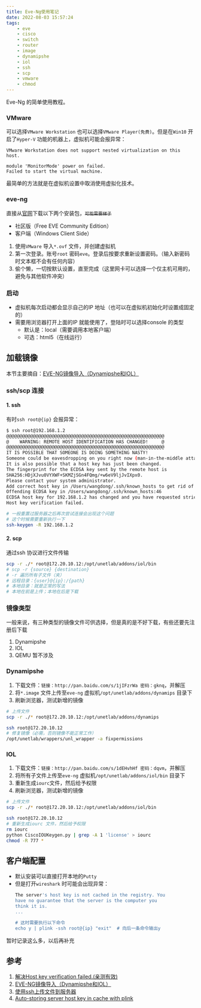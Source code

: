 ```yaml
---
title: Eve-Ng使用笔记
date: 2022-08-03 15:57:24
tags:
    - eve  
    - cisco  
    - switch  
    - router  
    - image  
    - dynamipshe  
    - iol  
    - ssh  
    - scp  
    - vmware  
    - chmod  
---
```


Eve-Ng 的简单使用教程。  

<!-- more -->

### VMware  
可以选择`VMware Workstation` 也可以选择`VMware Player(免费)`。但是在`Win10` 开启了`Hyper-V` 功能的机器上，虚拟机可能会报异常：  
```
VMware Workstation does not support nested virtualization on this host.  

module 'MonitorMode' power on failed.  
Failed to start the virtual machine.
```
最简单的方法就是在虚拟机设置中取消使用虚拟化技术。  

### eve-ng  
直接从[官网](https://www.eve-ng.net/index.php/download/)下载以下两个安装包，~~`可能需要梯子`~~  
- 社区版（Free EVE Community Edition）  
- 客户端（Windows Client Side）  

1. 使用`VMware` 导入`*.ovf` 文件，并创建虚拟机  
2. 第一次登录。账号`root` 密码`eve`。登录后按要求重新设置密码。（输入新密码时文本框不会有任何内容）  
3. 偷个懒，一切按默认设置，直至完成（这里网卡可以选择一个仅主机可用的，避免与其他软件冲突）  
   
### 启动
- 虚拟机每次启动都会显示自己的IP 地址（也可以在虚拟机初始化时设置成固定的）  
- 需要用浏览器打开上面的IP 就能使用了，登陆时可以选择console 的类型  
  -  默认是：local（需要调用本地客户端）  
  -  可选：html5（在线运行）


## 加载镜像  
本节主要摘自：[EVE-NG镜像导入（Dynamipshe和IOL）](https://blog.csdn.net/m0_37871296/article/details/90906480)  

### ssh/scp 连接  
#### 1. ssh  
有时`ssh root@{ip}` 会报异常：  
```bash
$ ssh root@192.168.1.2
@@@@@@@@@@@@@@@@@@@@@@@@@@@@@@@@@@@@@@@@@@@@@@@@@@@@@@@@@@@
@    WARNING: REMOTE HOST IDENTIFICATION HAS CHANGED!     @
@@@@@@@@@@@@@@@@@@@@@@@@@@@@@@@@@@@@@@@@@@@@@@@@@@@@@@@@@@@
IT IS POSSIBLE THAT SOMEONE IS DOING SOMETHING NASTY!
Someone could be eavesdropping on you right now (man-in-the-middle attack)!
It is also possible that a host key has just been changed.
The fingerprint for the ECDSA key sent by the remote host is
SHA256:HDjXJvu0VYXWF+SKMZjSGn4FQmg/+w6eV9ljJvIXpx0.
Please contact your system administrator.
Add correct host key in /Users/wangdong/.ssh/known_hosts to get rid of this message.
Offending ECDSA key in /Users/wangdong/.ssh/known_hosts:46
ECDSA host key for 192.168.1.2 has changed and you have requested strict checking.
Host key verification failed.  

# 一般重置过服务器之后再次尝试连接会出现这个问题
# 这个时候需要重新执行一下  
ssh-keygen -R 192.168.1.2
```

#### 2. scp  
通过ssh 协议进行文件传输  
```bash
scp -r ./* root@172.20.10.12:/opt/unetlab/addons/iol/bin
# scp -r {source} {destination}
# -r 遍历所有子文件（夹）
# 远程目录：{user}@{ip}:/{path}  
# 本地目录：就是正常的写法  
# 本地在前是上传；本地在后是下载  
```

### 镜像类型  
一般来说，有三种类型的镜像文件可供选择，但是真的是不好下载，有些还要先注册后下载  
1. Dynamipshe   
2. IOL   
3. QEMU 暂不涉及  

### Dynamipshe  
1. 下载文件：`链接：http://pan.baidu.com/s/1jIFzrWa 密码：gknq`，并解压  
2. 将`*.image` 文件上传至`eve-ng` 虚拟机`/opt/unetlab/addons/dynamips` 目录下  
3. 刷新浏览器，测试新增的镜像  

```bash
# 上传文件  
scp -r ./* root@172.20.10.12:/opt/unetlab/addons/dynamips  

ssh root@172.20.10.12
# 修复镜像（必需，否则镜像不能正常工作）
/opt/unetlab/wrappers/unl_wrapper -a fixpermissions  
```

### IOL  
1. 下载文件：`链接：http://pan.baidu.com/s/1dEHvhHf 密码：dqvm`，并解压  
2. 将所有子文件上传至`eve-ng` 虚拟机`/opt/unetlab/addons/iol/bin` 目录下  
3. 重新生成`iourc`文件，然后给予权限  
4. 刷新浏览器，测试新增的镜像  

```bash  
# 上传文件 
scp -r ./* root@172.20.10.12:/opt/unetlab/addons/iol/bin  

ssh root@172.20.10.12
# 重新生成iourc 文件，然后给予权限  
rm iourc  
python CiscoIOUKeygen.py | grep -A 1 'license' > iourc
chmod -R 777 *  
```

## 客户端配置  
- 默认安装可以直接打开本地的`Putty`  
- 但是打开`wireshark` 时可能会出现异常：  
  ```bash
  The server's host key is not cached in the registry. You
  have no guarantee that the server is the computer you
  think it is.
  ...

  # 这时需要执行以下命令  
  echo y | plink -ssh root@{ip} "exit"  # 向后一条命令输出y
  ```

暂时记录这么多，以后再补充


## 参考  
1. [解决Host key verification failed.(亲测有效)](https://blog.csdn.net/wd2014610/article/details/85639741)  
2. [EVE-NG镜像导入（Dynamipshe和IOL）](https://blog.csdn.net/m0_37871296/article/details/90906480)  
3. [使用ssh上传文件到服务器](https://blog.csdn.net/k_young1997/article/details/90072554)  
4. [Auto-storing server host key in cache with plink](https://serverfault.com/questions/420526/auto-storing-server-host-key-in-cache-with-plink)